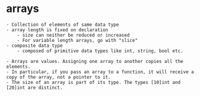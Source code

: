 arrays
======
    - Collection of elements of same data type
    - array length is fixed on declaration
        - size can neither be reduced or increased
        - For variable length arrays, go with "slice"
    - composite data type 
        - composed of primitive data types like int, string, bool etc.

    - Arrays are values. Assigning one array to another copies all the elements.
    - In particular, if you pass an array to a function, it will receive a copy of the array, not a pointer to it.
    - The size of an array is part of its type. The types [10]int and [20]int are distinct.